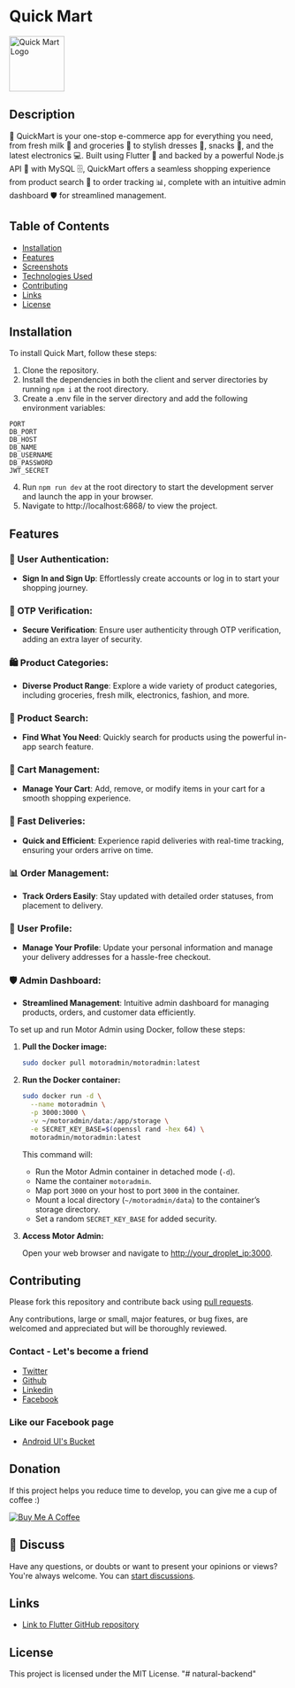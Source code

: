 # Quick Mart
<img width="100" height = "100" alt="Quick Mart Logo" src="https://github.com/user-attachments/assets/f4cf3222-f3aa-4304-8a9a-27133b2e3045">

## Description

🌟 QuickMart is your one-stop e-commerce app for everything you need, from fresh milk 🥛 and groceries 🛒 to stylish dresses 👗, snacks 🍪, and the latest electronics 💻. Built using Flutter 📱 and backed by a powerful Node.js API 🚀 with MySQL 🗄️, QuickMart offers a seamless shopping experience from product search 🔎 to order tracking 📊, complete with an intuitive admin dashboard 🛡️ for streamlined management.

## Table of Contents

- [Installation](#installation)
- [Features](#features)
- [Screenshots](#screenshots)
- [Technologies Used](#technologies-used)
- [Contributing](#contributing)
- [Links](#links)
- [License](#license)

## Installation

To install Quick Mart, follow these steps:

1. Clone the repository.
2. Install the dependencies in both the client and server directories by running `npm i` at the root directory.
3. Create a .env file in the server directory and add the following environment variables:

```
PORT
DB_PORT
DB_HOST
DB_NAME
DB_USERNAME
DB_PASSWORD
JWT_SECRET
```

4. Run `npm run dev` at the root directory to start the development server and launch the app in your browser.
5. Navigate to http://localhost:6868/ to view the project.

## Features

### 🔐 User Authentication:
- **Sign In and Sign Up**: Effortlessly create accounts or log in to start your shopping journey.

### 📱 OTP Verification:
- **Secure Verification**: Ensure user authenticity through OTP verification, adding an extra layer of security.

### 🛍️ Product Categories:
- **Diverse Product Range**: Explore a wide variety of product categories, including groceries, fresh milk, electronics, fashion, and more.

### 🔎 Product Search:
- **Find What You Need**: Quickly search for products using the powerful in-app search feature.

### 🛒 Cart Management:
- **Manage Your Cart**: Add, remove, or modify items in your cart for a smooth shopping experience.

### 🚀 Fast Deliveries:
- **Quick and Efficient**: Experience rapid deliveries with real-time tracking, ensuring your orders arrive on time.

### 📊 Order Management:
- **Track Orders Easily**: Stay updated with detailed order statuses, from placement to delivery.

### 👤 User Profile:
- **Manage Your Profile**: Update your personal information and manage your delivery addresses for a hassle-free checkout.

### 🛡️ Admin Dashboard:
- **Streamlined Management**: Intuitive admin dashboard for managing products, orders, and customer data efficiently.



To set up and run Motor Admin using Docker, follow these steps:

1. **Pull the Docker image:**

   ```bash
   sudo docker pull motoradmin/motoradmin:latest
   ```

2. **Run the Docker container:**

   ```bash
   sudo docker run -d \
     --name motoradmin \
     -p 3000:3000 \
     -v ~/motoradmin/data:/app/storage \
     -e SECRET_KEY_BASE=$(openssl rand -hex 64) \
     motoradmin/motoradmin:latest
   ```

   This command will:
   - Run the Motor Admin container in detached mode (`-d`).
   - Name the container `motoradmin`.
   - Map port `3000` on your host to port `3000` in the container.
   - Mount a local directory (`~/motoradmin/data`) to the container’s storage directory.
   - Set a random `SECRET_KEY_BASE` for added security.

3. **Access Motor Admin:**

   Open your web browser and navigate to [http://your_droplet_ip:3000](http://your_droplet_ip:3000).


## Contributing

Please fork this repository and contribute back using
[pull requests](https://github.com/Shashank02051997/QuickMart-Web-App/pulls).

Any contributions, large or small, major features, or bug fixes, are welcomed and appreciated
but will be thoroughly reviewed.

### Contact - Let's become a friend
- [Twitter](https://twitter.com/shashank020597)
- [Github](https://github.com/Shashank02051997)
- [Linkedin](https://www.linkedin.com/in/shashank-singhal-a87729b5/)
- [Facebook](https://www.facebook.com/shashanksinghal02)

### Like our Facebook page
- [Android UI's Bucket](https://www.facebook.com/androiduisbucket)

## Donation
If this project helps you reduce time to develop, you can give me a cup of coffee :) 

<a href="https://www.buymeacoffee.com/mXUuDW7" target="_blank"><img src="https://bmc-cdn.nyc3.digitaloceanspaces.com/BMC-button-images/custom_images/orange_img.png" alt="Buy Me A Coffee" style="height: auto !important;width: auto !important;" ></a>

## 💬 Discuss

Have any questions, or doubts or want to present your opinions or views? You're always welcome. You can [start discussions](https://github.com/Shashank02051997/QuickMart-Web-App/discussions).

## Links

- [Link to Flutter GitHub repository](https://github.com/Shashank02051997/QuickMart-Flutter)

## License

This project is licensed under the MIT License.
"# natural-backend" 

